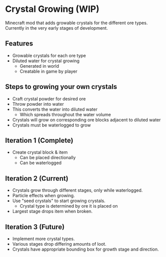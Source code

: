 # Crystal Growing (WIP)
Minecraft mod that adds growable crystals for the different ore types.
Currently in the very early stages of development.

## Features
- Growable crystals for each ore type
- Diluted water for crystal growing
    - Generated in world
    - Creatable in game by player

## Steps to growing your own crystals
- Craft crystal powder for desired ore
- Throw powder into water
- This converts the water into diluted water
  - Which spreads throughout the water volume
- Crystals will grow on corresponding ore blocks adjacent to diluted water
- Crystals must be waterlogged to grow

## Iteration 1 (Complete)
- Create crystal block & item
  - Can be placed directionally
  - Can be waterlogged

## Iteration 2 (Current)
- Crystals grow through different stages, only while waterlogged.
- Particle effects when growing.
- Use "seed crystals" to start growing crystals.
  - Crystal type is determined by ore it is placed on
- Largest stage drops item when broken.

## Iteration 3 (Future)
- Implement more crystal types.
- Various stages drop differing amounts of loot.
- Crystals have appropriate bounding box for growth stage and direction.
